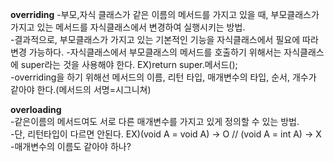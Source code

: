  
**overriding**
-부모,자식 클래스가 같은 이름의 메서드를 가지고 있을 때, 부모클래스가 가지고 있는 메서드를 자식클래스에서 변경하여 실행시키는 방법.  
-결과적으로, 부모클래스가 가지고 있는 기본적인 기능을 자식클래스에서 필요에 따라 변경 가능하다.
-자식클래스에서 부모클래스의 메서드를 호출하기 위해서는 자식클래스에 super라는 것을 사용해야 한다. EX)return super.메서드();  
-overriding을 하기 위해선 메서드의 이름, 리턴 타입, 매개변수의 타입, 순서, 개수가 같아야 한다.(메서드의 서명=시그니쳐)  

**overloading**  
-같은이름의 메서드여도 서로 다른 매개변수를 가지고 있게 정의할 수 있는 방법.  
-단, 리턴타입이 다르면 안된다. EX)(void A = void A) -> O // (void A = int A) -> X  
-매개변수의 이름도 같아야 하나?  

